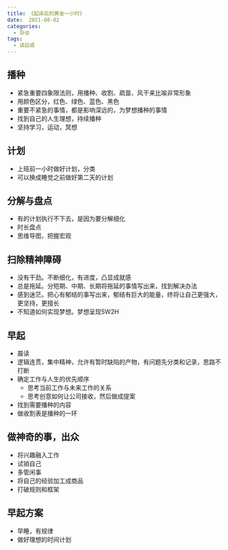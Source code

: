 ```yaml
---
title: 《起床后的黄金一小时》
date:  2021-08-02
categories:
  - 杂谈
tags:
  - 读后感
---
```


## 播种
- 紧急重要四象限法则，用播种、收割、疏苗、风干来比喻非常形象
- 用颜色区分，红色、绿色、蓝色、黑色
- 重要不紧急的事情，都是影响深远的，为梦想播种的事情
- 找到自己的人生理想，持续播种
- 坚持学习，运动，冥想

## 计划
- 上班前一小时做好计划，分类
- 可以换成睡觉之前做好第二天的计划

## 分解与盘点
- 有的计划执行不下去，是因为要分解细化
- 时长盘点
- 思维导图，把握宏观

## 扫除精神障碍
- 没有干劲。不断细化，有进度，凸显成就感
- 总是拖延。分短期、中期、长期将拖延的事情写出来，找到解决办法
- 感到迷茫。把心有郁结的事写出来，郁结有巨大的能量，终将让自己更强大，更坚持，更擅长
- 不知道如何实现梦想。梦想呈现5W2H

## 早起
- 晨读
- 逻辑连贯，集中精神，允许有暂时缺陷的产物，有问题先分类和记录，思路不打断
- 确定工作与人生的优先顺序
  - 思考当前工作与未来工作的关系
  - 思考创意如何让公司接收，然后做成提案
- 找到需要播种的内容
- 做收割表是播种的一环

## 做神奇的事，出众
- 将兴趣融入工作
- 试销自己
- 多管闲事
- 将自己的经验加工成商品
- 打破规则和框架

## 早起方案
- 早睡，有规律
- 做好理想的时间计划

